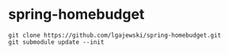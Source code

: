 # spring-homebudget

```
git clone https://github.com/lgajewski/spring-homebudget.git
git submodule update --init
```
